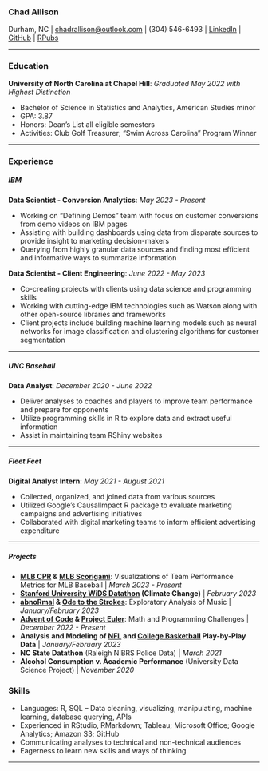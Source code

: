 
### Chad Allison

Durham, NC \| <chadrallison@outlook.com> \| (304) 546-6493 \|
<a href="https://www.linkedin.com/in/chad-allison-8808a31a0/"
target="_blank">LinkedIn</a> \|
<a href="https://github.com/chadallison" target="_blank">GitHub</a> \|
<a href="https://rpubs.com/chadallison" target="_blank">RPubs</a>

------------------------------------------------------------------------

### **Education**

**University of North Carolina at Chapel Hill**: *Graduated May 2022
with Highest Distinction*

- Bachelor of Science in Statistics and Analytics, American Studies
  minor
- GPA: 3.87
- Honors: Dean’s List all eligible semesters
- Activities: Club Golf Treasurer; “Swim Across Carolina” Program Winner

------------------------------------------------------------------------

### **Experience**

##### **IBM**

**Data Scientist - Conversion Analytics**: *May 2023 - Present*

- Working on “Defining Demos” team with focus on customer conversions
  from demo videos on IBM pages
- Assisting with building dashboards using data from disparate sources
  to provide insight to marketing decision-makers
- Querying from highly granular data sources and finding most efficient
  and informative ways to summarize information

**Data Scientist - Client Engineering**: *June 2022 - May 2023*

- Co-creating projects with clients using data science and programming
  skills
- Working with cutting-edge IBM technologies such as Watson along with
  other open-source libraries and frameworks
- Client projects include building machine learning models such as
  neural networks for image classification and clustering algorithms for
  customer segmentation

------------------------------------------------------------------------

##### **UNC Baseball**

**Data Analyst**: *December 2020 - June 2022*

- Deliver analyses to coaches and players to improve team performance
  and prepare for opponents
- Utilize programming skills in R to explore data and extract useful
  information
- Assist in maintaining team RShiny websites

------------------------------------------------------------------------

##### **Fleet Feet**

**Digital Analyst Intern**: *May 2021 - August 2021*

- Collected, organized, and joined data from various sources
- Utilized Google’s CausalImpact R package to evaluate marketing
  campaigns and advertising initiatives
- Collaborated with digital marketing teams to inform efficient
  advertising expenditure

------------------------------------------------------------------------

##### **Projects**

- **<a href="https://github.com/chadallison/mlb_cpr" target="_blank">MLB
  CPR</a> & <a href="https://rpubs.com/chadallison/mlb_scorigami"
  target="_blank">MLB Scorigami</a>**: Visualizations of Team
  Performance Metrics for MLB Baseball \| *March 2023 - Present*
- **<a href="https://github.com/chadallison/wids_datathon_2023"
  target="_blank">Stanford University WiDS Datathon</a> (Climate
  Change)** \| *February 2023*
- **<a href="https://github.com/chadallison/abnoRmal"
  target="_blank">abnoRmal</a> &
  <a href="https://rpubs.com/chadallison/ode_strokes" target="_blank">Ode
  to the Strokes</a>**: Exploratory Analysis of Music \|
  *January/February 2023*
- **<a href="https://github.com/chadallison/advent_of_code_2022"
  target="_blank">Advent of Code</a> &
  <a href="https://github.com/chadallison/project_euler"
  target="_blank">Project Euler</a>**: Math and Programming Challenges
  \| *December 2022 - Present*
- **Analysis and Modeling of
  <a href="https://github.com/chadallison/nfl_modeling"
  target="_blank">NFL</a> and
  <a href="https://github.com/chadallison/hoopR" target="_blank">College
  Basketball</a> Play-by-Play Data** \| *January/February 2023*
- **NC State Datathon** (Raleigh NIBRS Police Data) \| *March 2021*
- **Alcohol Consumption v. Academic Performance** (University Data
  Science Project) \| *November 2020*

### **Skills**

- Languages: R, SQL – Data cleaning, visualizing, manipulating, machine
  learning, database querying, APIs
- Experienced in RStudio, RMarkdown; Tableau; Microsoft Office; Google
  Analytics; Amazon S3; GitHub
- Communicating analyses to technical and non-technical audiences
- Eagerness to learn new skills and ways of thinking

------------------------------------------------------------------------
